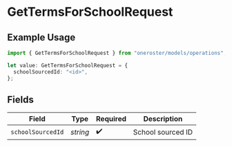 # GetTermsForSchoolRequest

## Example Usage

```typescript
import { GetTermsForSchoolRequest } from "oneroster/models/operations";

let value: GetTermsForSchoolRequest = {
  schoolSourcedId: "<id>",
};
```

## Fields

| Field              | Type               | Required           | Description        |
| ------------------ | ------------------ | ------------------ | ------------------ |
| `schoolSourcedId`  | *string*           | :heavy_check_mark: | School sourced ID  |